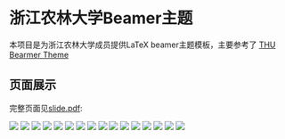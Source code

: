# 浙江农林大学Beamer主题

本项目是为浙江农林大学成员提供LaTeX beamer主题模板，主要参考了 [THU Bearmer Theme](https://github.com/tuna/THU-Beamer-Theme )

<!-- ## 如何使用

1. 在Overleaf中使用该模板：https://www.overleaf.com/latex/templates/shanghaitech-beamer-theme/tdqzswchqmjq

2. 从GitHub下载该项目，使用本地Tex Live环境编译 -->

## 页面展示
完整页面见[slide.pdf](./slide.pdf):

![](pic/slide/page1.png)
![](pic/slide/page2.png)
![](pic/slide/page3.png)
![](pic/slide/page6.png)
![](pic/slide/page12.png)
![](pic/slide/page14.png)
![](pic/slide/page15.png)
![](pic/slide/page16.png)
![](pic/slide/page17.png)
![](pic/slide/page18.png)
![](pic/slide/page20.png)
![](pic/slide/page21.png)
![](pic/slide/page22.png)
![](pic/slide/page23.png)
![](pic/slide/page27.png)
![](pic/slide/page28.png)




